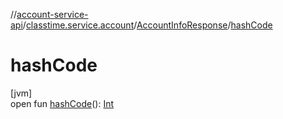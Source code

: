 //[account-service-api](../../../index.md)/[classtime.service.account](../index.md)/[AccountInfoResponse](index.md)/[hashCode](hash-code.md)

# hashCode

[jvm]\
open fun [hashCode](hash-code.md)(): [Int](https://kotlinlang.org/api/latest/jvm/stdlib/kotlin/-int/index.html)
